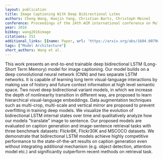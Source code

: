 ```yaml
---
layout: publication
title: Image Captioning With Deep Bidirectional Lstms
authors: Cheng Wang, Haojin Yang, Christian Bartz, Christoph Meinel
conference: Proceedings of the 24th ACM international conference on Multimedia
year: 2016
bibkey: wang2016image
citations: 251
additional_links: [{name: Paper, url: 'https://arxiv.org/abs/1604.00790'}]
tags: ["Model Architecture"]
short_authors: Wang et al.
---
```

This work presents an end-to-end trainable deep bidirectional LSTM
(Long-Short Term Memory) model for image captioning. Our model builds on a deep
convolutional neural network (CNN) and two separate LSTM networks. It is
capable of learning long term visual-language interactions by making use of
history and future context information at high level semantic space. Two novel
deep bidirectional variant models, in which we increase the depth of
nonlinearity transition in different way, are proposed to learn hierarchical
visual-language embeddings. Data augmentation techniques such as multi-crop,
multi-scale and vertical mirror are proposed to prevent overfitting in training
deep models. We visualize the evolution of bidirectional LSTM internal states
over time and qualitatively analyze how our models "translate" image to
sentence. Our proposed models are evaluated on caption generation and
image-sentence retrieval tasks with three benchmark datasets: Flickr8K,
Flickr30K and MSCOCO datasets. We demonstrate that bidirectional LSTM models
achieve highly competitive performance to the state-of-the-art results on
caption generation even without integrating additional mechanism (e.g. object
detection, attention model etc.) and significantly outperform recent methods on
retrieval task.